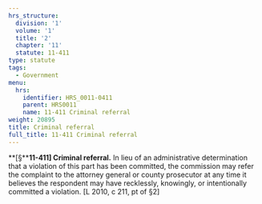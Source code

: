 ```yaml
---
hrs_structure:
  division: '1'
  volume: '1'
  title: '2'
  chapter: '11'
  statute: 11-411
type: statute
tags:
  - Government
menu:
  hrs:
    identifier: HRS_0011-0411
    parent: HRS0011
    name: 11-411 Criminal referral
weight: 20895
title: Criminal referral
full_title: 11-411 Criminal referral
---
```

**[§****11-411] Criminal referral.** In lieu of an administrative determination that a violation of this part has been committed, the commission may refer the complaint to the attorney general or county prosecutor at any time it believes the respondent may have recklessly, knowingly, or intentionally committed a violation. [L 2010, c 211, pt of §2]